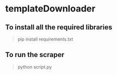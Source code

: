 # templateDownloader

## To install all the required libraries
> pip install requirements.txt


## To run the scraper
> python script.py


